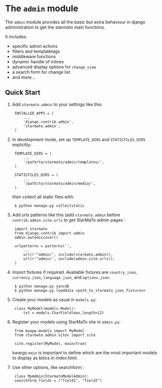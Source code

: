 # The `admin` module

The `admin` module provides all the basic but extra behaviour in django administration
to get the starmato main functions.

It includes:

- specific admin actions
- filters and templatetags
- middleware functions
- dynamic handle of inlines
- advanced display options for `change_view`
- a search form for change list
- and more...

## Quick Start

1. Add `starmato.admin` to your settings like this:

        INSTALLED_APPS = (
            ...
            'django.contrib.admin',
            'starmato.admin',
        )

2. In development mode, set up `TEMPLATE_DIRS` and `STATICFILES_DIRS` explicitly:

        TEMPLATE_DIRS = (
            ...
            '/path/to/starmato/admin/templates/',
        )

        STATICFILES_DIRS = (
            ...
            '/path/to/starmato/admin/media/',
        )

    then collect all static files with:

        $ python manage.py collectstatic

3. Add urls patterns like this (add `starmato.admin` before `contrib.admin.site.urls` to
get StarMaTo admin pages`:

        import starmato
        from django.contrib import admin
        admin.autodiscover()

        urlpatterns = patterns('',
            ...
            url(r'^admin/', include(starmato.admin)),
            url(r'^admin/', include(admin.site.urls)),
        )

4. Import fixtures if required. Available fixtures are `country.json`, `currency.json`, `language.json`, and `options.json`:

        $ python manage.py syncdb
        $ python manage.py loaddata <path_to_starmato_json_fixtures>
 
5. Create your models as usual in `models.py`:

        class MyModel(models.Model):
            txt = models.CharField(max_length=12)


6. Register your models using StarMaTo site in `admin.py`:

        from myapp.models import MyModel
        from starmato.admin.sites import site

        site.register(MyModel, main=True)

    kwargs `main` is important to define which are the most important models to display as blocs 
    in index.html.

7. Use other options, like searchform :

        class MyAdmin(StarmatoModelAdmin):
	    searchform_fields = ("field1", "field2")